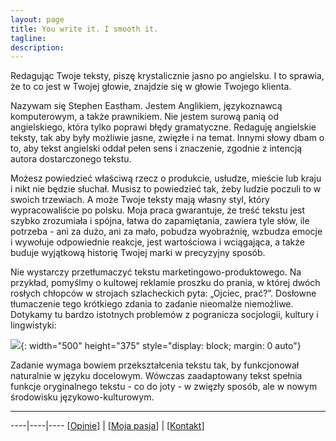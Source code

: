 ```yaml
---
layout: page
title: You write it. I smooth it.
tagline: 
description: 
---
```

Redagując Twoje teksty, piszę krystalicznie jasno po angielsku. I to sprawia, że to co jest w Twojej głowie, znajdzie się w głowie Twojego klienta.

Nazywam się Stephen Eastham. Jestem Anglikiem, językoznawcą komputerowym, a także prawnikiem. Nie jestem surową panią od angielskiego, która tylko poprawi błędy gramatyczne. Redaguję angielskie teksty, tak aby były możliwie jasne, zwięzłe i na temat. Innymi słowy dbam o to, aby tekst angielski oddał pełen sens i znaczenie, zgodnie z intencją autora dostarczonego tekstu.

Możesz powiedzieć właściwą rzecz o produkcie, usłudze, mieście lub kraju i nikt nie będzie słuchał. Musisz to powiedzieć tak, żeby ludzie poczuli to w swoich trzewiach. A może Twoje teksty mają własny styl, który wypracowaliście po polsku. Moja praca gwarantuje, że treść tekstu jest szybko zrozumiała i spójna, łatwa do zapamiętania, zawiera tyle słów, ile potrzeba - ani za dużo, ani za mało, pobudza wyobraźnię, wzbudza emocje i wywołuje odpowiednie reakcje, jest wartościowa i wciągająca, a także buduje wyjątkową historię Twojej marki w precyzyjny sposób. 

Nie wystarczy przetłumaczyć tekstu marketingowo-produktowego. Na przykład, pomyślmy o kultowej reklamie proszku do prania, w której dwóch rosłych chłopców w strojach szlacheckich pyta: „Ojciec, prać?”. Dosłowne tłumaczenie tego krótkiego zdania to zadanie nieomalże niemożliwe. Dotykamy tu bardzo istotnych problemów z pogranicza socjologii, kultury i lingwistyki:

![](../images/leon.png){: width="500" height="375" style="display: block; margin: 0 auto"}

Zadanie wymaga bowiem przekształcenia tekstu tak, by funkcjonował naturalnie w języku docelowym. Wówczas zaadaptowany tekst spełnia funkcje oryginalnego tekstu - co do joty - w zwięzły sposób, ale w nowym środowisku językowo-kulturowym.

---

----|----|----
[[Opinie](pages/opinie.html)] | [[Moja pasja](pages/probki.html)] | [[Kontakt](pages/kontakt.html)]
